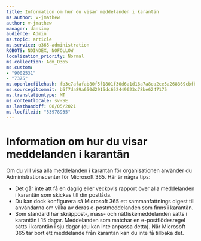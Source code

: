 ```yaml
---
title: Information om hur du visar meddelanden i karantän
ms.author: v-jmathew
author: v-jmathew
manager: dansimp
audience: Admin
ms.topic: article
ms.service: o365-administration
ROBOTS: NOINDEX, NOFOLLOW
localization_priority: Normal
ms.collection: Adm_O365
ms.custom:
- "9002531"
- "7375"
ms.openlocfilehash: fb3c7afafab80f5f1801f30d6a1d16a7a8ea2ce5a268369cbfb41787e7a2cbc4
ms.sourcegitcommit: b5f7da89a650d2915dc652449623c78be6247175
ms.translationtype: MT
ms.contentlocale: sv-SE
ms.lasthandoff: 08/05/2021
ms.locfileid: "53978935"
---
```

# <a name="info-about-viewing-quarantined-messages"></a>Information om hur du visar meddelanden i karantän

Om du vill visa alla meddelanden i karantän för organisationen använder du Administrationscenter för Microsoft 365. Här är några tips:

- Det går inte att få en daglig eller veckovis rapport över alla meddelanden i karantän som skickas till din postlåda.
- Du kan dock konfigurera så Microsoft 365 ett sammanfattnings digest till användarna om vilka av deras e-postmeddelanden som finns i karantän.
- Som standard har skräppost-, mass- och nätfiskemeddelanden satts i karantän i 15 dagar. Meddelanden som matchar en e-postflödesregel sätts i karantän i sju dagar (du kan inte anpassa detta). När Microsoft 365 tar bort ett meddelande från karantän kan du inte få tillbaka det.
